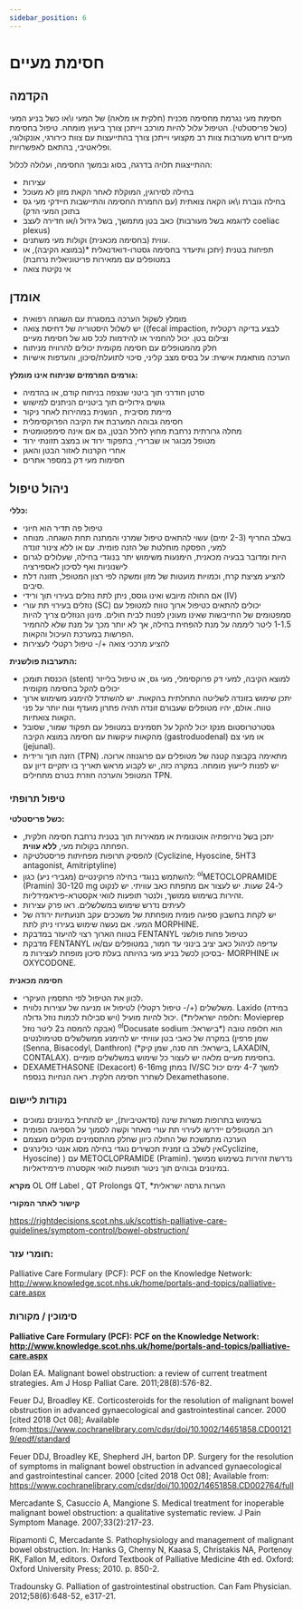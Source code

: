 ```yaml
---
sidebar_position: 6
---
```


# חסימת מעיים 


## הקדמה

חסימת מעי נגרמת מחסימה מכנית (חלקית או מלאה) של המעי ו\או כשל בניע המעי (כשל פריסטלטי). הטיפול עלול להיות מורכב וייתכן צורך ביעוץ מומחה. טיפול בחסימת מעיים דורש מעורבות צוות רב מקצועי וייתכן צורך בהתייעצות עם צוות כירורגי, אונקולוגי, ופליאטיבי, בהתאם לאפשרויות.

ההתייצגות תלויה בדרגה, בסוג ובמשך החסימה, ועלולה לכלול:
-	עצירות 
-	בחילה לסירוגין, המוקלת לאחר הקאת מזון לא מעוכל
-	בחילה גוברת ו\או הקאה צואתית (עם החמרת החסימה והתיישבות חיידקי מעי גס בתוכן המעי הדק)
-	כאב בטן מתמשך, בשל גידול ו/או חדירה לעצב (לדוגמא בשל מעורבות coeliac plexus) 
-	עווית (בחסימה מכאנית) וקולות מעי משתנים.
-	תפיחות בטנית (יתכן ותיעדר בחסימה גסטרו-דואדנאלית *(במוצא הקיבה), או במטופלים עם ממאירות פריטוניאלית נרחבת)
-	אי נקיטת צואה
## אומדן
-	מומלץ לשקול הערכה במסגרת עם השגחה רפואית 
-	יש לשלול היסטוריה של דחיסת צואה ((fecal impaction, לבצע בדיקה רקטלית וצילום בטן. יכול להחמיר או להידמות לכל סוג של חסימת מעיים
-	חלק מהמטופלים עם חסימה מקומית יכולים להרוויח מניתוח
-	הערכה מותאמת אישית: על בסיס מצב קליני, סיכוי לתועלת/סיכון, והעדפות אישיות

**גורמים המרמזים שניתוח אינו מומלץ:**
-	סרטן חודרני תוך ביטני שנצפה בניתוח קודם, או בהדמיה
-	גושים גידוליים תוך ביטניים הניתנים למישוש
-	מיימת מסיבית , הנשנית במהירות לאחר ניקור
-	חסימה גבוהה המערבת את הקיבה הפרוקסימלית
-	מחלה גרורתית נרחבת מחוץ לחלל הבטן, גם אם אינה סימפטומטית
-	מטופל מבוגר או שברירי, בתפקוד ירוד או במצב תזונתי ירוד
-	אחרי הקרנות לאזור הבטן והאגן
-	חסימות מעי דק במספר אתרים


## ניהול טיפול
**כללי:**
-	טיפול פה תדיר הוא חיוני
-	בשלב החריף (2-3 ימים) עשוי להתאים טיפול שמרני והמתנה תחת השגחה. מנוחה למעי, הפסקה מוחלטת של הזנה פומית. עם או ללא צינור זונדה
-	היות ומדובר בבעיה מכאנית, הימנעות משימוש יתר בנוגדי בחילה, שעלולים לגרום לישנוניות ואף לסיכון לאספירציה
-	להציע מציצת קרח, וכמויות מועטות של מזון ומשקה לפי רצון המטופל, תזונה דלת סיבים.
-	אם החולה מיובש ואינו גוסס, ניתן לתת נוזלים בעירוי תוך ורידי (IV)
-	נוזלים בעירוי תת עורי (SC) יכולים להתאים כטיפול ארוך טווח למטופל עם סמפטומים של התייבשות שאינו מעונין לפנות לבית חולים. מינון הנוזלים צריך להיות 1-1.5 ליטר ליממה על מנת להפחית בחילה, אך לא יותר מכך על מנת שלא להחמיר הפרשות במערכת העיכול והקאות.
-	להציע מרככי צואה +/- טיפול רקטלי לעצירות

**התערבות פולשנית:**
-	הכנסת תומכן (stent) למוצא הקיבה, למעי דק פרוקסימלי, מעי גס, או טיפול בלייזר יכולים להקל בחסימה מקומית
-	יתכן שימוש בזונדה לשליטה התחלתית בהקאות. יש להשתדל להימנע משימוש ארוך טווח. אולם, יהיו מטופלים שעבורם זונדה תהיה פתרון מועדף ונוח יותר על פני הקאות צואתיות.
-	גסטרטרוסטום מנקז יכול להקל על תסמינים במטופל עם תפקוד שמור, שסובל מהקאות עיקשות עם חסימה במוצא הקיבה (gastroduodenal)  או מעי צם (jejunal).
-	הזנה תוך ורידית (TPN) מתאימה בקבוצה קטנה של מטופלים עם פרוגנוזה ארוכה. יש לפנות לייעוץ מומחה. במקרה כזה, יש לקבוע מראש תאריך בו יתקיים דיון עם המטופל והערכה חוזרת בטרם מתחילים TPN. 

###  טיפול תרופתי 
**כשל פריסטלטי:**
-	יתכן בשל נוירופתיה אוטונומית או ממאירות תוך בטנית נרחבת
חסימה חלקית, הפחתה בקולות מעי, **ללא עווית**.
-	להפסיק תרופות מפחיתות פריסטלטיקה (Cyclizine, Hyoscine, 5HT3 antagonist, Amitriptyline) 
-	להשתמש בנוגדי בחילה פרוקינטיים (מגבירי ניע) כגון:
<sup>ol</sup>METOCLOPRAMIDE (Pramin) 30-120 mg ל-24 שעות. יש לעצור אם מתפתח כאב עוויתי. יש לנקוט זהירות בשימוש ממושך, ולנטר תופעות לוואי אקסטרא-פיראמידליות. 
-	לעיתים נדרש שימוש במשלשלים. ראו פרק עצירות
-	יש לקחת בחשבון ספיגה פומית מופחתת של משככים עקב תנועתיות ירודה של המעי. אם נעשה שימוש בעירוי ניתן לתת  MORPHINE.
-	בטווח הארוך רצוי להיעזר במדבקת FENTANYL  כטיפול פחות פולשני
-	מדבקת  FENTANYL  עדיפה לניהול כאב יציב בינוני עד חמור, במטופלים עם/או בסיכון לכשל בניע מעי בהיותה בעלת סיכון מופחת לעצירות מ- MORPHINE  או  OXYCODONE.

**חסימה מכאנית**
-	לכוון את הטיפול לפי התסמין העיקרי.
-	משלשלים (+/- טיפול רקטלי) לטיפול או מניעה של עצירות נלווית.
Laxido (במידה ויש סבילות לכמות נוזל גדולה) יכול להיות מועיל. (*חלופה ישראלית: Movieprep אבקה להמסה ב2 ליטר נוזל) <sup>ol</sup>Docusate sodium הוא חלופה טובה (*בישראל: שמן פרפין) במקרה של כאבי בטן עוויתי יש להימנע ממשלשלים סטימולנטים (Senna, Bisacodyl, Danthron) (*בישראל: תה סנה, שמן קיק, LAXADIN, CONTALAX). בחסימת מעיים מלאה יש לעצור כל שימוש במשלשלים פומיים.
-	DEXAMETHASONE (Dexacort) 6-16mg במתן IV/SC למשך 4-7 ימים יכול לשחרר חסימה חלקית. ראה הנחיות בנספח Dexamethasone. 



### נקודות ליישום
-	בשימוש בתרופות משרות שינה (סדאטיביות), יש להתחיל במינונים נמוכים
-	רוב המטופלים יידרשו לעירוי תת עורי מאחר וקשה לסמוך על הספיגה הפומית
-	הערכה מתמשכת של החולה כיוון שחלק מהתסמינים מוקלים מעצמם
-	אין לשלב בו זמנית תכשירים נוגדי בחילה מסוג אנטי כולינרגיםCyclizine, Hyoscine) )    עם METOCLOPRAMIDE (Pramin). נדרשת זהירות בשימוש ממושך במינונים גבוהים תוך ניטור תופעות לוואי אקסטרה פירמידאליות. 

**מקרא**
OL Off Label , QT Prolongs QT, *הערות גרסה ישראלית


**קישור לאתר המקורי**

https://rightdecisions.scot.nhs.uk/scottish-palliative-care-guidelines/symptom-control/bowel-obstruction/

### חומרי עזר:

Palliative Care Formulary (PCF): PCF on the Knowledge
 Network: http://www.knowledge.scot.nhs.uk/home/portals-and-topics/palliative-care.aspx

### סימוכין / מקורות
**Palliative Care Formulary (PCF): PCF on the Knowledge Network: http://www.knowledge.scot.nhs.uk/home/portals-and-topics/palliative-care.aspx**

Dolan EA. Malignant bowel obstruction: a review of current treatment strategies. Am J Hosp Palliat Care. 2011;28(8):576-82.

Feuer DJ, Broadley KE. Corticosteroids for the resolution of malignant bowel obstruction in advanced gynaecological and gastrointestinal cancer. 2000 [cited 2018 Oct 08]; Available from:https://www.cochranelibrary.com/cdsr/doi/10.1002/14651858.CD001219/epdf/standard

Feuer DDJ, Broadley KE, Shepherd JH, barton DP. Surgery for the resolution of symptoms in malignant bowel obstruction in advanced gynaecological and gastrointestinal cancer. 2000 [cited 2018 Oct 08]; Available from: https://www.cochranelibrary.com/cdsr/doi/10.1002/14651858.CD002764/full

Mercadante S, Casuccio A, Mangione S. Medical treatment for inoperable malignant bowel obstruction: a qualitative systematic review. J Pain Symptom Manage. 2007;33(2):217-23.

Ripamonti C, Mercadante S. Pathophysiology and management of malignant bowel obstruction. In: Hanks G, Cherny N, Kaasa S, Christakis NA, Portenoy RK, Fallon M, editors. Oxford Textbook of Palliative Medicine 4th ed. Oxford: Oxford University Press; 2010. p. 850-2.

Tradounsky G. Palliation of gastrointestinal obstruction. Can Fam Physician. 2012;58(6):648-52, e317-21.


